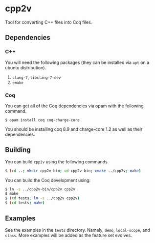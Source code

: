 # cpp2v
Tool for converting C++ files into Coq files.

## Dependencies

### C++

You will need the following packages (they can be installed via `apt` on a ubuntu distribution).

1. `clang-7`, `libclang-7-dev`
2. `cmake`

### Coq

You can get all of the Coq dependencies via opam with the following command.

```shell
$ opam install coq coq-charge-core
```

You should be installing coq 8.9 and charge-core 1.2 as well as their dependencies.

## Building

You can build `cpp2v` using the following commands.

```sh
$ (cd ..; mkdir cpp2v-bin; cd cpp2v-bin; cmake ../cpp2v; make)
```

You can build the Coq development using:

```sh
$ ln -s ../cpp2v-bin/cpp2v cpp2v
$ make
$ (cd tests; ln -s ../cpp2v cpp2v)
$ (cd tests; make)
```

## Examples

See the examples in the `tests` directory. Namely, `demo`, `local-scope`, and `class`.
More examples will be added as the feature set evolves.
